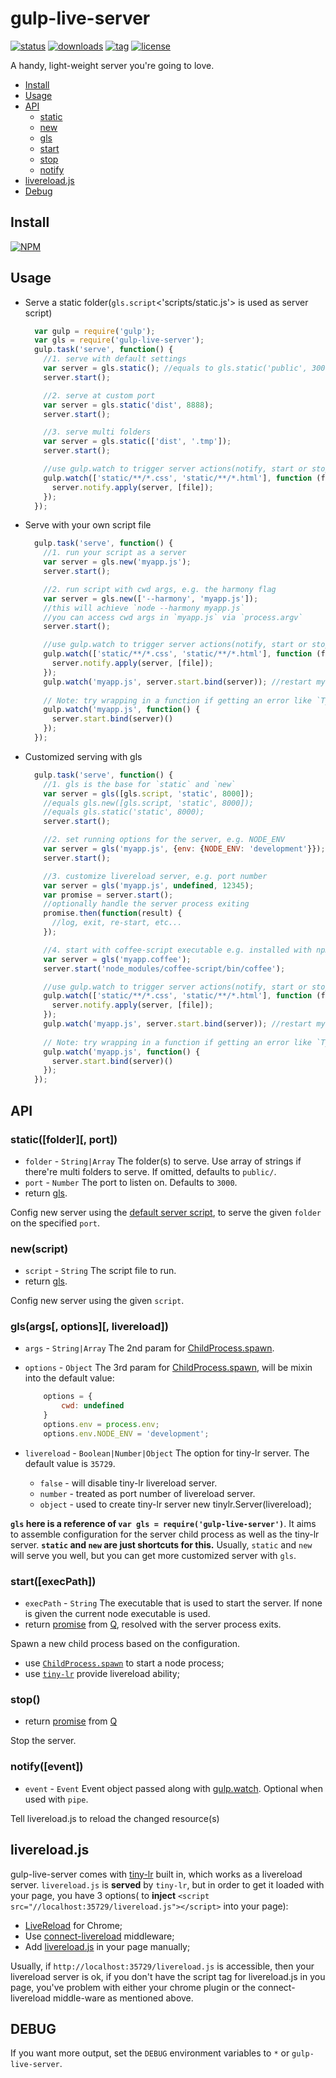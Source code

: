 gulp-live-server
===

[![status][1]][2] [![downloads][3]][4] [![tag][5]][6] [![license][7]][8]

[1]: http://img.shields.io/travis/gimm/gulp-live-server/master.svg?style=flat-square
[2]: https://travis-ci.org/gimm/gulp-live-server

[3]: http://img.shields.io/npm/dm/gulp-live-server.svg?style=flat-square
[4]: https://www.npmjs.com/package/gulp-live-server

[5]: https://img.shields.io/github/tag/gimm/gulp-live-server.svg?style=flat-square
[6]: https://github.com/gimm/gulp-live-server/releases

[7]: http://img.shields.io/badge/license-WTFPL-blue.svg?style=flat-square
[8]: http://www.wtfpl.net

A handy, light-weight server you're going to love.

- [Install](#install)
- [Usage](#usage)
- [API](#api)
    - [static](#staticfolder-port)
    - [new](#newscript)
    - [gls](#glsargs-options-livereload)
    - [start](#start)
    - [stop](#stop)
    - [notify](#notifyevent)
- [livereload.js](#livereloadjs)
- [Debug](#debug)

Install
---
[![NPM](https://nodei.co/npm/gulp-live-server.png?compact=true)](https://nodei.co/npm/gulp-live-server/)

Usage
---
- Serve a static folder(`gls.script`<'scripts/static.js'> is used as server script)

  ```js
    var gulp = require('gulp');
    var gls = require('gulp-live-server');
    gulp.task('serve', function() {
      //1. serve with default settings
      var server = gls.static(); //equals to gls.static('public', 3000);
      server.start();

      //2. serve at custom port
      var server = gls.static('dist', 8888);
      server.start();

      //3. serve multi folders
      var server = gls.static(['dist', '.tmp']);
      server.start();

      //use gulp.watch to trigger server actions(notify, start or stop)
      gulp.watch(['static/**/*.css', 'static/**/*.html'], function (file) {
        server.notify.apply(server, [file]);
      });
    });
    ```
- Serve with your own script file

  ```js
    gulp.task('serve', function() {
      //1. run your script as a server
      var server = gls.new('myapp.js');
      server.start();

      //2. run script with cwd args, e.g. the harmony flag
      var server = gls.new(['--harmony', 'myapp.js']);
      //this will achieve `node --harmony myapp.js`
      //you can access cwd args in `myapp.js` via `process.argv`
      server.start();

      //use gulp.watch to trigger server actions(notify, start or stop)
      gulp.watch(['static/**/*.css', 'static/**/*.html'], function (file) {
        server.notify.apply(server, [file]);
      });
      gulp.watch('myapp.js', server.start.bind(server)); //restart my server
      
      // Note: try wrapping in a function if getting an error like `TypeError: Bad argument at TypeError (native) at ChildProcess.spawn`
      gulp.watch('myapp.js', function() {
        server.start.bind(server)()
      });
    });
    ```

- Customized serving with gls

  ```js
    gulp.task('serve', function() {
      //1. gls is the base for `static` and `new`
      var server = gls([gls.script, 'static', 8000]);
      //equals gls.new([gls.script, 'static', 8000]);
      //equals gls.static('static', 8000);
      server.start();

      //2. set running options for the server, e.g. NODE_ENV
      var server = gls('myapp.js', {env: {NODE_ENV: 'development'}});
      server.start();

      //3. customize livereload server, e.g. port number
      var server = gls('myapp.js', undefined, 12345);
      var promise = server.start();
      //optionally handle the server process exiting
      promise.then(function(result) {
        //log, exit, re-start, etc...
      });

      //4. start with coffee-script executable e.g. installed with npm
      var server = gls('myapp.coffee');
      server.start('node_modules/coffee-script/bin/coffee');

      //use gulp.watch to trigger server actions(notify, start or stop)
      gulp.watch(['static/**/*.css', 'static/**/*.html'], function (file) {
        server.notify.apply(server, [file]);
      });
      gulp.watch('myapp.js', server.start.bind(server)); //restart my server
      
      // Note: try wrapping in a function if getting an error like `TypeError: Bad argument at TypeError (native) at ChildProcess.spawn`
      gulp.watch('myapp.js', function() {
        server.start.bind(server)()
      });
    });
    ```

API
---
### static([folder][, port])
- `folder` - `String|Array` The folder(s) to serve.
    Use array of strings if there're multi folders to serve.
    If omitted, defaults to `public/`.
- `port` - `Number` The port to listen on. Defaults to `3000`.
- return [gls](#glsargs-options-livereload).

Config new server using the [default server script](https://github.com/gimm/gulp-live-server/blob/master/scripts/static.js), to serve the given `folder` on the specified `port`.

### new(script)
- `script` - `String` The script file to run.
- return [gls](#glsargs-options-livereload).

Config new server using the given `script`.

### gls(args[, options][, livereload])
- `args` - `String|Array` The 2nd param for [ChildProcess.spawn](http://nodejs.org/api/child_process.html#child_process_child_process_spawn_command_args_options).
- `options` - `Object` The 3rd param for [ChildProcess.spawn](http://nodejs.org/api/child_process.html#child_process_child_process_spawn_command_args_options),
will be mixin into the default value:

    ```js
        options = {
            cwd: undefined
        }
        options.env = process.env;
        options.env.NODE_ENV = 'development';
    ```
- `livereload` - `Boolean|Number|Object` The option for tiny-lr server. The default value is `35729`.
    - `false` - will disable tiny-lr livereload server.
    - `number` - treated as port number of livereload server.
    - `object` - used to create tiny-lr server new tinylr.Server(livereload);

**`gls` here is a reference of `var gls = require('gulp-live-server')`**. It aims to assemble configuration for the server child process as well as the tiny-lr server.
**`static` and `new` are just shortcuts for this.**
Usually, `static` and `new` will serve you well, but you can get more customized server with `gls`.

### start([execPath])
- `execPath` - `String` The executable that is used to start the server. If none is given the current node executable is used.
- return [promise](https://github.com/kriskowal/q/wiki/API-Reference) from [Q](https://www.npmjs.com/package/q), resolved with the server process exits.

Spawn a new child process based on the configuration.
- use [`ChildProcess.spawn`](http://nodejs.org/api/child_process.html#child_process_child_process_spawn_command_args_options) to start a node process;
- use [`tiny-lr`](https://github.com/mklabs/tiny-lr) provide livereload ability;

### stop()
- return [promise](https://github.com/kriskowal/q/wiki/API-Reference) from [Q](https://www.npmjs.com/package/q)

Stop the server.

### notify([event])
- `event` - `Event` Event object passed along with [gulp.watch](https://github.com/gulpjs/gulp/blob/master/docs/API.md#cbevent).
Optional when used with `pipe`.

Tell livereload.js to reload the changed resource(s)

livereload.js
---
gulp-live-server comes with [tiny-lr](https://github.com/mklabs/tiny-lr/) built in, which works as a livereload server. `livereload.js` is **served** by `tiny-lr`, but in order to get it loaded with your page, you have 3 options( to **inject** `<script src="//localhost:35729/livereload.js"></script>` into your page):
- [LiveReload](https://chrome.google.com/webstore/detail/livereload/jnihajbhpnppcggbcgedagnkighmdlei?hl=en) for Chrome;
- Use [connect-livereload](https://github.com/intesso/connect-livereload) middleware;
- Add [livereload.js](https://github.com/livereload/livereload-js) in your page manually;

Usually, if `http://localhost:35729/livereload.js` is accessible, then your livereload server is ok, if you don't have the script tag for livereload.js in you page, you've problem with either your chrome plugin or the connect-livereload middle-ware as mentioned above.

DEBUG
---
If you want more output, set the `DEBUG` environment variables to `*` or `gulp-live-server`.

